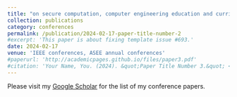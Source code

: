 ```yaml
---
title: "on secure computation, computer engineering education and curriculums"
collection: publications
category: conferences
permalink: /publication/2024-02-17-paper-title-number-2
#excerpt: 'This paper is about fixing template issue #693.'
date: 2024-02-17
venue: 'IEEE conferences, ASEE annual conferences'
#paperurl: 'http://academicpages.github.io/files/paper3.pdf'
#citation: 'Your Name, You. (2024). &quot;Paper Title Number 3.&quot; <i>GitHub Journal of Bugs</i>. 1(3).'
---
```


Please visit my [Google Scholar](https://scholar.google.com/citations?user=aKlnQtUAAAAJ&hl=en&oi=ao) for the list of my conference papers.
